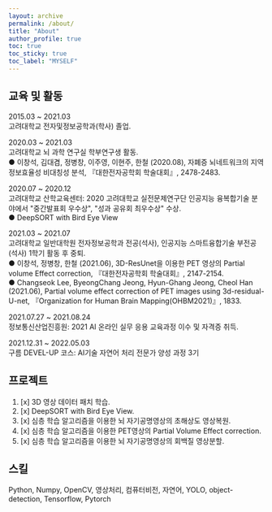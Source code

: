 ```yaml
---
layout: archive
permalink: /about/
title: "About"
author_profile: true
toc: true
toc_sticky: true
toc_label: "MYSELF"
---
```


## 교육 및 활동
2015.03 ~ 2021.03  
고려대학교 전자및정보공학과(학사) 졸업.  

2020.03 ~ 2021.03  
고려대학교 뇌 과학 연구실 학부연구생 활동.  
● 이창석, 김대겸, 정병창, 이주영, 이현주, 한철 (2020.08), 자폐증 뇌네트워크의 지역정보효율성 비대칭성 분석, 『대한전자공학회 학술대회』, 2478-2483.


2020.07 ~ 2020.12  
고려대학교 산학교육센터: 2020 고려대학교 실전문제연구단 인공지능 융복합기술 분야에서 "중간발표회 우수상", "성과 공유회 최우수상" 수상.  
● DeepSORT with Bird Eye View  

2021.03 ~ 2021.07  
고려대학교 일반대학원 전자정보공학과 전공(석사), 인공지능 스마트융합기술 부전공(석사) 1학기 활동 후 중퇴.  
● 이창석, 정병창, 한철 (2021.06), 3D-ResUnet을 이용한 PET 영상의 Partial volume Effect correction, 『대한전자공학회 학술대회』, 2147-2154.  
● Changseok Lee, ByeongChang Jeong, Hyun-Ghang Jeong, Cheol Han (2021.06), Partial volume effect correction of PET images using 3d-residual-U-net, 『Organization for Human Brain Mapping(OHBM2021)』, 1833.

2021.07.27 ~ 2021.08.24  
정보통신산업진흥원: 2021 AI 온라인 실무 응용 교육과정 이수 및 자격증 취득.

2021.12.31 ~ 2022.05.03  
구름 DEVEL-UP 코스: AI기술 자연어 처리 전문가 양성 과정 3기

## 프로젝트
1. [x] 3D 영상 데이터 패치 학습.
2. [x] DeepSORT with Bird Eye View.
3. [x] 심층 학습 알고리즘을 이용한 뇌 자기공명영상의 초해상도 영상복원.
4. [x] 심층 학습 알고리즘을 이용한 PET영상의 Partial Volume Effect correction.
5. [x] 심층 학습 알고리즘을 이용한 뇌 자기공명영상의 회백질 영상분할.

## 스킬
Python, Numpy, OpenCV, 영상처리, 컴퓨터비전, 자연어, YOLO, object-detection, Tensorflow, Pytorch